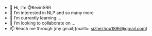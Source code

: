 - 👋 Hi, I’m @KevinSRR
- 👀 I’m interested in NLP and so many more
- 🌱 I’m currently learning ...
- 💞️ I’m looking to collaborate on ...
- 📫 Reach me through [my gmail](mailto: sizhezhou1896@gmail.com)
<!---
KevinSRR/KevinSRR is a ✨ special ✨ repository because its `README.md` (this file) appears on your GitHub profile.
You can click the Preview link to take a look at your changes.
--->
